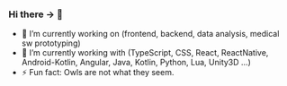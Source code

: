 ### Hi there -> 👀

- 🔭 I’m currently working on (frontend, backend, data analysis, medical sw prototyping)
- 🌲 I’m currently working with (TypeScript, CSS, React, ReactNative, Android-Kotlin, Angular, Java, Kotlin, Python, Lua, Unity3D ...)
- ⚡ Fun fact: Owls are not what they seem.
